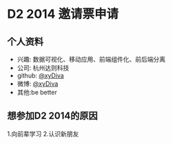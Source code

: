 # D2 2014 邀请票申请

## 个人资料

- 兴趣: 数据可视化、移动应用、前端组件化、前后端分离
- 公司: 杭州达则科技
- github: [@xyDiva](https://github.com/xyDiva)
- 微博: [@xyDiva](http://weibo.com/u/1686158031)
- 其他:be better

## 想参加D2 2014的原因

1.向前辈学习
2.认识新朋友
